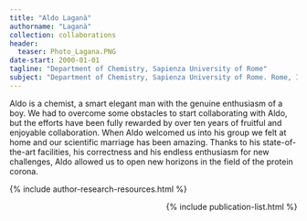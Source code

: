 ```yaml
---
title: "Aldo Laganà"
authorname: "Laganà"
collection: collaborations
header:
  teaser: Photo_Lagana.PNG
date-start: 2000-01-01
tagline: "Department of Chemistry, Sapienza University of Rome"
subject: "Department of Chemistry, Sapienza University of Rome. Rome, Italy"
---
```


<p align= "justify">

Aldo is a chemist, a smart elegant man with the genuine enthusiasm of a boy. We had to overcome some obstacles to start collaborating with Aldo, but the efforts have been fully rewarded by over ten years of fruitful and enjoyable collaboration. When Aldo welcomed us into his group we felt at home and our scientific marriage has been amazing. Thanks to his state-of-the-art facilities, his correctness and his endless enthusiasm for new challenges, Aldo allowed us to open new horizons in the field of the protein corona. 

{% include author-research-resources.html %}

<div style="text-align: right"> 

{% include publication-list.html %}
